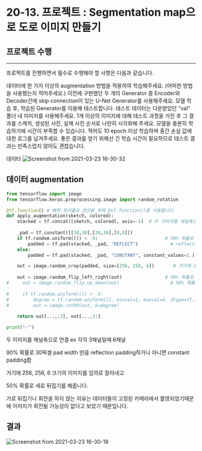 # 20-13. 프로젝트 : Segmentation map으로 도로 이미지 만들기

## 프로젝트 수행
----------------------------------
프로젝트를 진행하면서 필수로 수행해야 할 사항은 다음과 같습니다.

데이터에 한 가지 이상의 augmentation 방법을 적용하여 학습해주세요.
(어떠한 방법을 사용했는지 적어주세요.)
이전에 구현했던 두 개의 Generator 중 Encoder와 Decoder간에 skip connection이 있는 U-Net Generator를 사용해주세요.
모델 학습 후, 학습된 Generator를 이용해 테스트합니다. 테스트 데이터는 다운받았던 "val" 폴더 내 이미지를 사용해주세요.
1개 이상의 이미지에 대해 테스트 과정을 거친 후 그 결과를 스케치, 생성된 사진, 실제 사진 순서로 나란히 시각화해 주세요.
모델을 충분히 학습하기에 시간이 부족할 수 있습니다. 적어도 10 epoch 이상 학습하며 중간 손실 값에 대한 로그를 남겨주세요. 좋은 결과를 얻기 위해선 긴 학습 시간이 필요하므로 테스트 결과는 만족스럽지 않아도 괜찮습니다.


데이터 
![Screenshot from 2021-03-23 16-30-32](https://user-images.githubusercontent.com/76804810/112109784-5557d500-8bf5-11eb-9337-718e227922b3.png)



## 데이터 augmentation

``` python
from tensorflow import image
from tensorflow.keras.preprocessing.image import random_rotation

@tf.function() # 빠른 텐서플로 연산을 위해 @tf.function()을 사용합니다. 
def apply_augmentation(sketch, colored):
    stacked = tf.concat([sketch, colored], axis=-1)  # 두 이미지를 채널축으로 연결 ex 각각 3채널일때 6채널
    
    _pad = tf.constant([[30,30],[30,30],[0,0]])
    if tf.random.uniform(()) < .9:                         # 50% 확률로 30픽셀 pad width 만큼 
        padded = tf.pad(stacked, _pad, "REFLECT")            # reflection padding하거나 
    else:
        padded = tf.pad(stacked, _pad, "CONSTANT", constant_values=1.) #아니면 constant padding

    out = image.random_crop(padded, size=[256, 256, 6])       # 거기에 256, 256, 6 크기의 이미지를 임의로 잘라내기 
    
    out = image.random_flip_left_right(out)                # 50% 확률로 가로 뒤집기 
#     out = image.random_flip_up_down(out)                   # 50% 확률로 세로 뒤집기 
    
#     if tf.random.uniform(()) < .5:
#         degree = tf.random.uniform([], minval=1, maxval=4, dtype=tf.int32)
#         out = image.rot90(out, k=degree)                                  # 50% 확률로 90도 회전 
    
    return out[...,:3], out[...,3:]   

print("✅")
```

두 이미지를 채널축으로 연결 ex 각각 3채널일때 6채널

90% 확률로 30픽셀 pad width 만큼 reflection padding하거나 아니면 constant padding함

거기에 256, 256, 6 크기의 이미지를 임의로 잘라내고

50% 확률로 세로 뒤집기를 해줍니다.

가로 뒤집기나 회전을 하지 않는 이유는 데이터들이 고정된 카메라에서 촬영되었기때문에 이미지가 회전될 가능성이 없다고 보았기 때문입니다.



## 결과

![Screenshot from 2021-03-23 16-30-19](https://user-images.githubusercontent.com/76804810/112109789-57219880-8bf5-11eb-878a-a284acb346a6.png)
